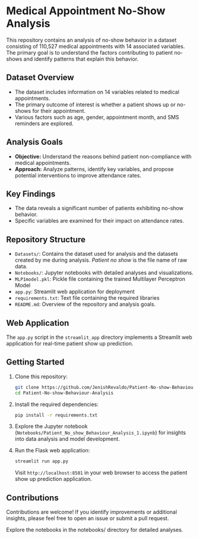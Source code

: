 # Medical Appointment No-Show Analysis

This repository contains an analysis of no-show behavior in a dataset consisting of 110,527 medical appointments with 14 associated variables. The primary goal is to understand the factors contributing to patient no-shows and identify patterns that explain this behavior.

## Dataset Overview

- The dataset includes information on 14 variables related to medical appointments.
- The primary outcome of interest is whether a patient shows up or no-shows for their appointment.
- Various factors such as age, gender, appointment month, and SMS reminders are explored.

## Analysis Goals

- **Objective:** Understand the reasons behind patient non-compliance with medical appointments.
- **Approach:** Analyze patterns, identify key variables, and propose potential interventions to improve attendance rates.

## Key Findings

- The data reveals a significant number of patients exhibiting no-show behavior.
- Specific variables are examined for their impact on attendance rates.

## Repository Structure

- `Datasets/`: Contains the dataset used for analysis and the datasets created by me during analysis. *Patient no show* is the file name of raw data.
- `Notebooks/`: Jupyter notebooks with detailed analyses and visualizations.
- `MLP1model.pkl`: Pickle file containing the trained Multilayer Perceptron Model
- `app.py`: Streamlit web application for deployment
- `requirements.txt`: Text file containing the required libraries
- `README.md`: Overview of the repository and analysis goals.

## Web Application

The `app.py` script in the `streamlit_app` directory implements a Streamlit web application for real-time patient show up prediction.


## Getting Started

1. Clone this repository:

   ```bash
   git clone https://github.com/JenishRevaldo/Patient-No-show-Behaviour-Analysis.git
   cd Patient-No-show-Behaviour-Analysis
   ```

2. Install the required dependencies:

   ```bash
   pip install -r requirements.txt
   ```

3. Explore the Jupyter notebook (`Notebooks/Patient_No_show_Behaviour_Analysis_1.ipynb`) for insights into data analysis and model development.

4. Run the Flask web application:

   ```bash
   streamlit run app.py
   ```

   Visit `http://localhost:8501` in your web browser to access the patient show up prediction application.

## Contributions
Contributions are welcome! If you identify improvements or additional insights, please feel free to open an issue or submit a pull request.

Explore the notebooks in the notebooks/ directory for detailed analyses.
